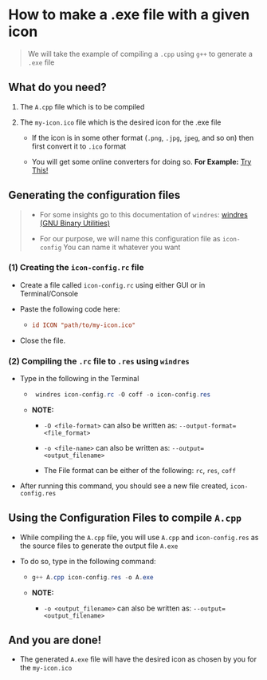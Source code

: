 # How to make a .exe file with a given icon



> We will take the example of compiling a `.cpp` using `g++` to generate a `.exe` file



## What do you need?

1. The `A.cpp` file which is to be compiled

2. The `my-icon.ico` file which is the desired icon for the .exe file
   
   - If the icon is in some other format (`.png`, `.jpg`, `jpeg`, and so on) then first convert it to `.ico` format
   
   - You will get some online converters for doing so. **For Example:** [Try This!](https://image.online-convert.com/convert-to-ico)



## Generating the configuration files

> - For some insights go to this documentation of `windres`:
>   [windres (GNU Binary Utilities)](https://sourceware.org/binutils/docs/binutils/windres.html)
> 
> - For our purpose, we will name this configuration file as `icon-config`
>   You can name it whatever you want



### (1) Creating the `icon-config.rc` file

- Create a file called `icon-config.rc` using either GUI or in Terminal/Console

- Paste the following code here:
  
  - ```rc
    id ICON "path/to/my-icon.ico"
    ```

- Close the file.



### (2) Compiling the `.rc` file to `.res`  using `windres`

- Type in the following in the Terminal
  
  - ```powershell
     windres icon-config.rc -O coff -o icon-config.res
    ```
  
  - **NOTE:**
    
    - `-O <file-format>` can also be written as:
      `--output-format=<file_format>`
    
    - `-o <file-name>` can also be written as:
      `--output=<output_filename>`
    
    - The File format can be either of the following: `rc`, `res`, `coff`

- After running this command, you should see a new file created, `icon-config.res`





## Using the Configuration Files to compile `A.cpp`

- While compiling the `A.cpp` file, you will use `A.cpp` and `icon-config.res` as the source files to generate the output file `A.exe`

- To do so, type in the following command:
  
  - ```powershell
    g++ A.cpp icon-config.res -o A.exe
    ```
  
  - **NOTE:**
    
    - `-o <output_filename>` can also be written as:
      `--output=<output_filename>`



## And you are done!

- The generated `A.exe` file will have the desired icon as chosen by you for the `my-icon.ico`






